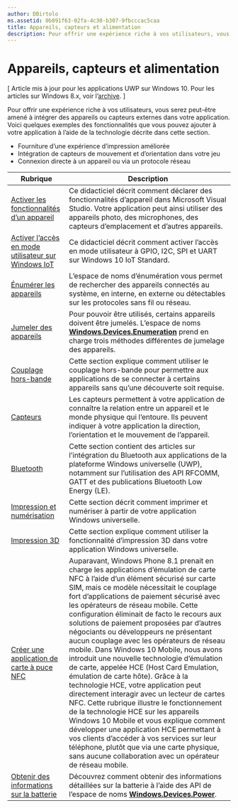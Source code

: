 ```yaml
---
author: DBirtolo
ms.assetid: 0b891f63-02fa-4c30-b307-9fbcccac5caa
title: Appareils, capteurs et alimentation
description: Pour offrir une expérience riche à vos utilisateurs, vous serez peut-être amené à intégrer des appareils ou capteurs externes dans votre application.
---
```

# Appareils, capteurs et alimentation

\[ Article mis à jour pour les applications UWP sur Windows 10. Pour les articles sur Windows 8.x, voir l’[archive](http://go.microsoft.com/fwlink/p/?linkid=619132). \]

Pour offrir une expérience riche à vos utilisateurs, vous serez peut-être amené à intégrer des appareils ou capteurs externes dans votre application. Voici quelques exemples des fonctionnalités que vous pouvez ajouter à votre application à l’aide de la technologie décrite dans cette section.

-   Fourniture d’une expérience d’impression améliorée
-   Intégration de capteurs de mouvement et d’orientation dans votre jeu
-   Connexion directe à un appareil ou via un protocole réseau

| Rubrique | Description |
|-------|-------------|
| [Activer les fonctionnalités d’un appareil](enable-device-capabilities.md) | Ce didacticiel décrit comment déclarer des fonctionnalités d’appareil dans Microsoft Visual Studio. Votre application peut ainsi utiliser des appareils photo, des microphones, des capteurs d’emplacement et d’autres appareils. | 
| [Activer l’accès en mode utilisateur sur Windows IoT](enable-usermode-access.md) | Ce didacticiel décrit comment activer l’accès en mode utilisateur à GPIO, I2C, SPI et UART sur Windows 10 IoT Standard. |
| [Énumérer les appareils](enumerate-devices.md) | L’espace de noms d’énumération vous permet de rechercher des appareils connectés au système, en interne, en externe ou détectables sur les protocoles sans fil ou réseau. |
| [Jumeler des appareils](pair-devices.md) | Pour pouvoir être utilisés, certains appareils doivent être jumelés. L’espace de noms [<strong>Windows.Devices.Enumeration</strong>](https://msdn.microsoft.com/library/windows/apps/BR225459) prend en charge trois méthodes différentes de jumelage des appareils. |
| [Couplage hors-bande](out-of-band-pairing.md) | Cette section explique comment utiliser le couplage hors-bande pour permettre aux applications de se connecter à certains appareils sans qu’une découverte soit requise. | 
| [Capteurs](sensors.md) | Les capteurs permettent à votre application de connaître la relation entre un appareil et le monde physique qui l’entoure. Ils peuvent indiquer à votre application la direction, l’orientation et le mouvement de l’appareil. |
| [Bluetooth](bluetooth.md) | Cette section contient des articles sur l’intégration du Bluetooth aux applications de la plateforme Windows universelle (UWP), notamment sur l’utilisation des API RFCOMM, GATT et des publications Bluetooth Low Energy (LE). | 
| [Impression et numérisation](printing-and-scanning.md) | Cette section décrit comment imprimer et numériser à partir de votre application Windows universelle. | 
| [Impression 3D](3d-printing.md) | Cette section explique comment utiliser la fonctionnalité d’impression 3D dans votre application Windows universelle. |
| [Créer une application de carte à puce NFC](host-card-emulation.md) | Auparavant, Windows Phone 8.1 prenait en charge les applications d’émulation de carte NFC à l’aide d’un élément sécurisé sur carte SIM, mais ce modèle nécessitait le couplage fort d’applications de paiement sécurisé avec les opérateurs de réseau mobile. Cette configuration éliminait de facto le recours aux solutions de paiement proposées par d’autres négociants ou développeurs ne présentant aucun couplage avec les opérateurs de réseau mobile. Dans Windows 10 Mobile, nous avons introduit une nouvelle technologie d’émulation de carte, appelée HCE (Host Card Emulation, émulation de carte hôte). Grâce à la technologie HCE, votre application peut directement interagir avec un lecteur de cartes NFC. Cette rubrique illustre le fonctionnement de la technologie HCE sur les appareils Windows 10 Mobile et vous explique comment développer une application HCE permettant à vos clients d’accéder à vos services sur leur téléphone, plutôt que via une carte physique, sans aucune collaboration avec un opérateur de réseau mobile. |
| [Obtenir des informations sur la batterie](get-battery-info.md) | Découvrez comment obtenir des informations détaillées sur la batterie à l’aide des API de l’espace de noms [<strong>Windows.Devices.Power</strong>](https://msdn.microsoft.com/library/windows/apps/Dn895017). |



<!--HONumber=May16_HO2-->


